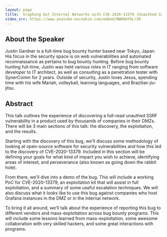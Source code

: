 ```yaml
---
layout: page
title:  Graphing Out Internal Networks with CVE-2020-13379 (Unauthed Grafana SSRF)
video_src: https://www.youtube-nocookie.com/embed/NWHOmYbLrZ0
---
```


About the Speaker  
-----------------
Justin Gardner is a full-time bug bounty hunter based near Tokyo, Japan. His focus in the security space is on web vulnerabilities and automated reconnaissance as pertains to bug bounty hunting. Before bug bounty hunting full-time, Justin was held various roles in IT ranging from software developer to IT architect, as well as consulting as a penetration tester with SynerComm for 2 years. Outside of security, Justin loves Jesus, spending time with his wife Mariah, volleyball, learning languages, and Brazilian jiu-jitsu.

Abstract
-----------------
This talk outlines the experience of discovering a full-read unauthed SSRF vulnerability in a product used by thousands of companies in their DMZs. There will be 3 main sections of this talk: the discovery, the exploitation, and the results. 

Starting with the discovery of this bug, we'll discuss some methodology of looking at open-source software for security vulnerabilities and how this led to the discovery of CVE-2020-13379. Included in this section will be defining your goals for what kind of impact you wish to achieve, identifying areas of interest, and perseverance (also known as going down the rabbit hole). 

From there, we'll dive into a demo of the bug. This will include a working PoC for CVE-2020-13379, an exploitation kit that will assist in full exploitation, and a summary of some useful escalation techniques. We will also discuss what it looks like to use this bug against companies who host Grafana instances in the DMZ or in the internal network. 

To bring it all around, we'll talk about the experience of reporting this bug to different vendors and mass-exploitation across bug bounty programs. This will include some lessons learned from mass-exploitation, some awesome collaboration with very skilled hackers, and some great interactions with programs.
